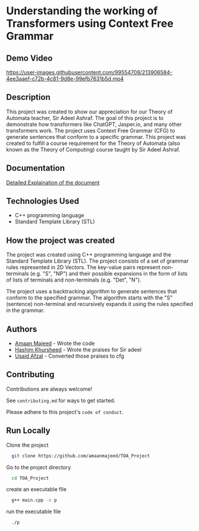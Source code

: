 # Understanding the working of Transformers using Context Free Grammar

## Demo Video
https://user-images.githubusercontent.com/99554708/213906584-4ee3aaef-c72b-4c81-9d8e-99efb7631b5d.mp4



## Description

This project was created to show our appreciation for our Theory of Automata teacher, Sir Adeel Ashraf. The goal of this project is to demonstrate how transformers like ChatGPT, Jasper.io, and many other transformers work. The project uses Context Free Grammar (CFG) to generate sentences that conform to a specific grammar. This project was created to fulfill a course requirement for the Theory of Automata (also known as the Theory of Computing) course taught by Sir Adeel Ashraf.

## Documentation
[Detailed Explaination of the document](https://github.com/amaanmajeed/TOA_Project/blob/main/Detailed_Explaination.md)

## Technologies Used
- C++ programming language
- Standard Template Library (STL)

## How the project was created
The project was created using C++ programming language and the Standard Template Library (STL). The project consists of a set of grammar rules represented in 2D Vectors. The key-value pairs represent non-terminals (e.g. "S", "NP") and their possible expansions in the form of lists of lists of terminals and non-terminals (e.g. "Det", "N").

The project uses a backtracking algorithm to generate sentences that conform to the specified grammar. The algorithm starts with the "S" (sentence) non-terminal and recursively expands it using the rules specified in the grammar.


## Authors

- [Amaan Majeed](https://github.com/amaanmajeed) - Wrote the code
- [Hashim Khursheed]() - Wrote the praises for Sir adeel
- [Usaid Afzal]() - Converted those praises to cfg


## Contributing

Contributions are always welcome!

See `contributing.md` for ways to get started.

Please adhere to this project's `code of conduct`.




## Run Locally

Clone the project

```bash
  git clone https://github.com/amaanmajeed/TOA_Project
```

Go to the project directory

```bash
  cd TOA_Project
```

create an executable file

```bash
  g++ main.cpp -o p
```

run the executable file
```bash
  ./p
```

